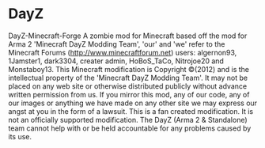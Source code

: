 DayZ
====

DayZ-Minecraft-Forge    A zombie mod for Minecraft based off the mod for Arma 2    'Minecraft DayZ Modding Team', 'our' and 'we' refer to the Minecraft Forums (http://www.minecraftforum.net) users: algernon93, 1Jamster1, dark3304, creater admin, HoBoS_TaCo, Nitrojoe20 and Monstaboy13.    This Minecraft modification is Copyright ©(2012) and is the intellectual property of the 'Minecraft DayZ Modding Team'. It may not be placed on any web site or otherwise distributed publicly without advance written permission from us. If you mirror this mod, any of our code, any of our images or anything we have made on any other site we may express our angst at you in the form of a lawsuit.    This is a fan created modification. It is not an officially supported modification. The DayZ (Arma 2 &amp; Standalone) team cannot help with or be held accountable for any problems caused by its use.
